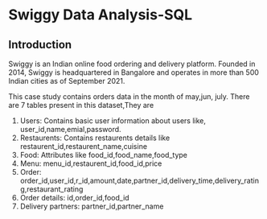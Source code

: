 # Swiggy Data Analysis-SQL

## Introduction
Swiggy is an Indian online food ordering and delivery platform. Founded in 2014, Swiggy is headquartered in Bangalore and operates in more than 500 Indian cities as of September 2021.

This case study contains orders data in the month of may,jun, july. There are 7 tables present in this dataset,They are

1. Users: Contains basic user information about users like, user_id,name,emial,password.
2. Restaurents: Contains restaurents details like restaurent_id,restaurent_name,cuisine
3. Food: Attributes like food_id,food_name,food_type
4. Menu: menu_id,restaurent_id,food_id,price
5. Order: order_id,user_id,r_id,amount,date,partner_id,delivery_time,delivery_rating,restaurant_rating
6. Order details: id,order_id,food_id
7. Delivery partners: partner_id,partner_name

